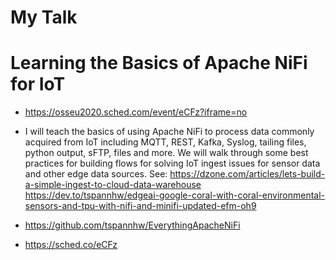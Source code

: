 # My Talk

# Learning the Basics of Apache NiFi for IoT

* https://osseu2020.sched.com/event/eCFz?iframe=no

* I will teach the basics of using Apache NiFi to process data commonly acquired from IoT including MQTT, REST, Kafka, Syslog, tailing files, python
output, sFTP, files and more. We will walk through some best practices for building flows for solving IoT ingest issues for sensor data and other edge data sources. See: https://dzone.com/articles/lets-build-a-simple-ingest-to-cloud-data-warehouse https://dev.to/tspannhw/edgeai-google-coral-with-coral-environmental-sensors-and-tpu-with-nifi-and-minifi-updated-efm-oh9


* https://github.com/tspannhw/EverythingApacheNiFi

* https://sched.co/eCFz
